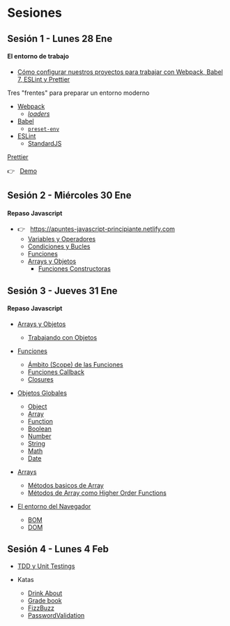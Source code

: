 # Sesiones

## Sesión 1 - Lunes 28 Ene

#### El entorno de trabajo

- [Cómo configurar nuestros proyectos para trabajar con Webpack, Babel 7, ESLint y Prettier](https://apuntesjs.es/posts/set-webpack-babel-eslint-prettier)

Tres "frentes" para preparar un entorno moderno
- [Webpack](https://webpack.js.org/)
  - [_loaders_](https://webpack.js.org/loaders/)
- [Babel](https://babeljs.io/)
  - [`preset-env`](https://babeljs.io/docs/en/babel-preset-env)
- [ESLint](https://eslint.org/)
  - [StandardJS](https://standardjs.com/)


[Prettier](https://prettier.io/)

👉  &nbsp; [Demo](https://github.com/trainings-juanmaguitar/training-leadtech-advanced-js/tree/master/staff/juanmaguitar/starter-project)


## Sesión 2 - Miércoles 30 Ene

#### Repaso Javascript

- 👉  &nbsp;  <https://apuntes-javascript-principiante.netlify.com>
  - [Variables y Operadores](https://apuntes-javascript-principiante.netlify.com/variables_operadores/)
  - [Condiciones y Bucles](https://apuntes-javascript-principiante.netlify.com/condiciones-bucles/)
  - [Funciones](https://apuntes-javascript-principiante.netlify.com/funciones/)
  - [Arrays y Objetos](https://apuntes-javascript-principiante.netlify.com/arrays-y-objetos/)
    - [Funciones Constructoras](https://apuntes-javascript-principiante.netlify.com/arrays-y-objetos/#funciones-constructoras)


## Sesión 3 - Jueves 31 Ene

#### Repaso Javascript

- [Arrays y Objetos](https://apuntes-javascript-principiante.netlify.com/arrays-y-objetos/)
  - [Trabajando con Objetos](https://apuntes-javascript-principiante.netlify.com/arrays-y-objetos/#trabajando-con-objetos)
- [Funciones](https://apuntes-javascript-intermedio.netlify.com/funciones/#%C3%A1mbito-scope-de-las-funciones)
  - [Ámbito (Scope) de las Funciones](https://apuntes-javascript-intermedio.netlify.com/funciones/#%C3%A1mbito-scope-de-las-funciones)
  - [Funciones Callback](https://apuntes-javascript-intermedio.netlify.com/funciones/#funciones-callback)
  - [Closures](https://apuntes-javascript-intermedio.netlify.com/funciones/#closures)
- [Objetos Globales](https://apuntes-javascript-principiante.netlify.com/objetos-globales/)
  - [Object](https://apuntes-javascript-intermedio.netlify.com/objetos_globales/#object)
  - [Array](https://apuntes-javascript-intermedio.netlify.com/objetos_globales/#array)
  - [Function](https://apuntes-javascript-intermedio.netlify.com/objetos_globales/#function)
  - [Boolean](https://apuntes-javascript-intermedio.netlify.com/objetos_globales/#boolean)
  - [Number](https://apuntes-javascript-intermedio.netlify.com/objetos_globales/#number)
  - [String](https://apuntes-javascript-intermedio.netlify.com/objetos_globales/#string)
  - [Math](https://apuntes-javascript-intermedio.netlify.com/objetos_globales/#math)
  - [Date](https://apuntes-javascript-intermedio.netlify.com/objetos_globales/#date)
- [Arrays](https://apuntes-javascript-intermedio.netlify.com/objetos_globales/arrays/)
  - [Métodos basicos de Array](https://apuntes-javascript-intermedio.netlify.com/objetos_globales/arrays/#m%C3%A9todos-basicos-de-array)
  - [Métodos de Array como Higher Order Functions](https://apuntes-javascript-intermedio.netlify.com/objetos_globales/arrays/#m%C3%A9todos-de-array-como-higher-order-functions)


- [El entorno del Navegador](https://apuntes-javascript-principiante.netlify.com/entorno_navegador/)
  - [BOM](https://apuntes-javascript-principiante.netlify.com/bom/)
  - [DOM](https://apuntes-javascript-principiante.netlify.com/dom/)

## Sesión 4 - Lunes 4 Feb

- [TDD y Unit Testings](https://apuntes-javascript-avanzado.netlify.com/unit_testings/)

- Katas
    - [Drink About](https://github.com/juanmaguitar/exercises-katas-js/tree/master/DrinkAbout)
    - [Grade book](https://github.com/juanmaguitar/exercises-katas-js/tree/master/GradeBook)
    - [FizzBuzz](https://github.com/juanmaguitar/exercises-katas-js/tree/master/FizzBuzz)
    - [PasswordValidation](https://github.com/juanmaguitar/exercises-katas-js/tree/master/PasswordValidation)